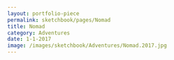 ```yaml
---
layout: portfolio-piece
permalink: sketchbook/pages/Nomad
title: Nomad
category: Adventures
date: 1-1-2017
image: /images/sketchbook/Adventures/Nomad.2017.jpg
---
```


